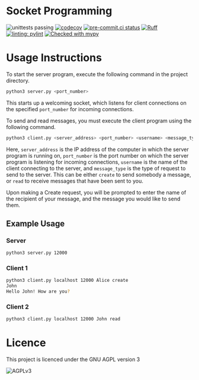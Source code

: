 # Socket Programming
![unittests passing](https://github.com/hazzery/socket-programming/actions/workflows/unittests.yml/badge.svg)
[![codecov](https://codecov.io/gh/hazzery/socket-programming/graph/badge.svg?token=6GQA3I43XT)](https://codecov.io/gh/hazzery/socket-programming)
[![pre-commit.ci status](https://results.pre-commit.ci/badge/github/hazzery/socket-programming/master.svg)](https://results.pre-commit.ci/latest/github/hazzery/socket-programming/master)
[![Ruff](https://img.shields.io/endpoint?url=https://raw.githubusercontent.com/astral-sh/ruff/main/assets/badge/v2.json)](https://github.com/astral-sh/ruff)
[![linting: pylint](https://img.shields.io/badge/linting-pylint-yellowgreen)](https://github.com/pylint-dev/pylint)
[![Checked with mypy](https://www.mypy-lang.org/static/mypy_badge.svg)](https://mypy-lang.org/)

# Usage Instructions

To start the server program, execute the following command in the project directory.
```bash
python3 server.py <port_number>
```
This starts up a welcoming socket, which listens for client connections
on the specified `port_number` for incoming connections.


To send and read messages, you must execute the client program using the following command.
```bash
python3 client.py <server_address> <port_number> <username> <message_type>
```
Here, `server_address` is the IP address of the computer in which the server program is running on,
`port_number` is the port number on which the server program is listening for incoming connections,
`username` is the name of the client connecting to the server, and `message_type` is the type of
request to send to the server. This can be either `create` to send somebody a message,
or `read` to receive messages that have been sent to you.

Upon making a Create request, you will be prompted to enter the name of the
recipient of your message, and the message you would like to send them.

## Example Usage
### Server
```bash
python3 server.py 12000
```

### Client 1
```bash
python3 client.py localhost 12000 Alice create
John
Hello John! How are you?
```

### Client 2
```bash
python3 client.py localhost 12000 John read
```

# Licence
This project is licenced under the GNU AGPL version 3

![AGPLv3](https://www.gnu.org/graphics/agplv3-with-text-162x68.png)